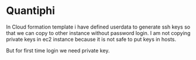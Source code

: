 # Quantiphi

In Cloud formation template i have defined userdata to generate ssh keys so that we can copy to other instance without password login. I am not copying private keys in ec2 instance because it is not safe to put keys in hosts.

But for first time login we need private key.
